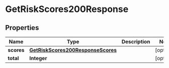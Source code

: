 

# GetRiskScores200Response


## Properties

| Name | Type | Description | Notes |
|------------ | ------------- | ------------- | -------------|
|**scores** | [**GetRiskScores200ResponseScores**](GetRiskScores200ResponseScores.md) |  |  [optional] |
|**total** | **Integer** |  |  [optional] |



